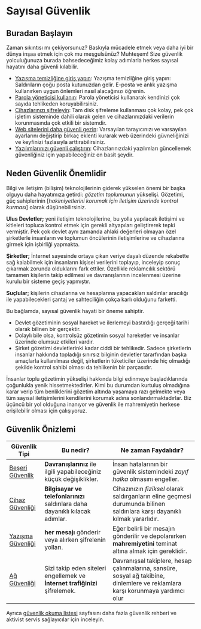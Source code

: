 # Sayısal Güvenlik

## Buradan Başlayın

Zaman sıkıntısı mı çekiyorsunuz? Baskıyla mücadele etmek veya daha iyi bir dünya inşaa etmek için çok mu meşgulsünüz? Muhteşem! Size güvenlik yolculuğunuza burada bahsedeceğimiz kolay adımlarla herkes sayısal hayatını daha güvenli kılabilir.

* [Yazışma temizliğine giriş yapın](./message-hygiene.md): Yazışma temizliğine giriş yapın: Saldırıların çoğu posta kutunuzdan gelir. E-posta ve anlık yazışma kullanırken uygun önlemleri nasıl alacağınızı öğrenin.
* [Parola yöneticisi kullanın](./passwords.md): Parola yöneticisi kullanarak kendinizi çok sayıda tehlikeden koruyabilirsiniz.
* [Cihazlarınızı şifreleyin](./device-encryption.md): Tam disk şifreleme kullanması çok kolay, pek çok işletim sisteminde dahili olarak gelen ve cihazlarınızdaki verilerin korunmasında çok etkili bir sistemdir.
* [Web sitelerini daha güvenli gezin](./better-web-browsing.md): Varsayılan tarayıcınızı ve varsayılan ayarlarını değiştirip birkaç eklenti kurarak web üzerindeki güvneliğinizi ve keyfinizi fazlasıyla arttırabilirsiniz.
* [Yazılımlarınızı güvenli çalıştırın](./software-safety.md): Cihazlarınızdaki yazılımları güncellemek güvenliğiniz için yapabileceğiniz en basit şeydir.

## Neden Güvenlik Önemlidir

Bilgi ve iletişim (bilişim) teknolojilerinin giderek yükselen önemi bir başka olguyu daha hayatımıza getirdi: *gözetim toplumunun* yükselişi. Gözetimi, güç sahiplerinin [_hakimiyetlerini korumak için iletişim üzerinde kontrol kurması_] olarak düşünebilirsiniz.

**Ulus Devletler;** yeni iletişim teknolojilerine, bu yolla yapılacak iletişimi ve kitleleri topluca kontrol etmek için gerekli altyapıları geliştirerek tepki vermiştir. Pek çok devlet aynı zamanda ahlaki değerleri olmayan özel şirketlerle insanların ve toplumun öncülerinin iletişimlerine ve cihazlarına girmek için işbirliği yapmakta.

**Şirketler;** İnternet sayesinde ortaya çıkan veriye dayalı düzende rekabette sağ kalabilmek için insanların kişisel verilerini toplayıp, inceleyip sonuç çıkarmak zorunda olduklarını fark ettiler. Özellikle reklamcılık sektörü tamamen kişilerin takip edilmesi ve davranışlarının incelenmesi üzerine kurulu bir sisteme geçiş yapmıştır.

**Suçlular;** kişilerin cihazlarına ve hesaplarına yapacakları saldırılar aracılığı ile yapabilecekleri şantaj ve sahteciliğin çokça karlı olduğunu farketti.

Bu bağlamda, sayısal güvenlik hayati bir öneme sahiptir.

* Devlet gözetiminin sosyal hareket ve ilerlemeyi bastırdığı gerçeği tarihi olarak bilinen bir gerçektir.
* Dolaylı bile olsa, kontrolsüz gözetimin sosyal hareketler ve insanlar üzerinde olumsuz etkileri vardır.
* Şirket gözetimi devletlerinki kadar ciddi bir tehlikedir. Sadece şirketlerin insanlar hakkında topladığı sınırsız bilginin devletler tararfından başka amaçlarla kullanılması değil, şirketlerin tüketiciler üzerinde hiç olmadığı şekilde kontrol sahibi olması da tehlikenin bir parçasıdır.

İnsanlar toplu gözetimin yükselişi hakkında bilgi edinmeye başladıklarında çoğunlukla yenik hissetmektedirler. Kimi bu durumdan kurtuluş olmadığına karar verip tüm benliklerini gözetim altında yaşamaya razı gelmekte veya tüm sayısal iletişimlerini kendilerini korumak adına sonlandırmaktadırlar. Biz üçüncü bir yol olduğuna inanıyor ve güvenlik ile mahremiyetin herkese erişilebilir olması için çalışıyoruz.

## Güvenlik Önizlemi

|Güvenlik Tipi|Bu nedir?|Ne zaman Faydalıdır?|
|--- |--- |--- |
|[Beşeri Güvenlik](./chapter_1.md)|**Davranışlarınız** ile ilgili yapabileceğiniz küçük değişiklikler.|İnsan hatalarının bir güvenlik sistemindeki *zayıf halka* olmasını engeller.|
|[Cihaz Güvenliği](./chapter_1.md)|**Bilgisayar ve telefonlarınızı** saldırılara daha dayanıklı kılacak adımlar.|Cihazınızın *fiziksel* olarak saldırganların eline geçmesi durumunda bilinen saldırılara karşı dayanıklı kılmak yararlıdır.|
|[Yazışma Güvenliği](./chapter_1.md)|**her mesajı** gönderir veya alırken şifrelenin yolları.|Eğer belirli bir mesajın gönderilir ve depolanırken **mahremiyetini** teminat altına almak için gereklidir.|
|[Ağ Güvenliği](./chapter_1.md)|Sizi takip eden siteleri engellemek ve **İnternet trafiğinizi** şifrelemek.|Davranışsal takiplere, hesap çalınmalarına, sansüre, sosyal ağ takibine, dinlemlere ve reklamlara karşı korunmaya yardımcı olur|

Ayrıca [güvenlik okuma listesi](./resources.md) sayfasını daha fazla güvenlik rehberi ve aktivist servis sağlayıcılar için inceleyin.
